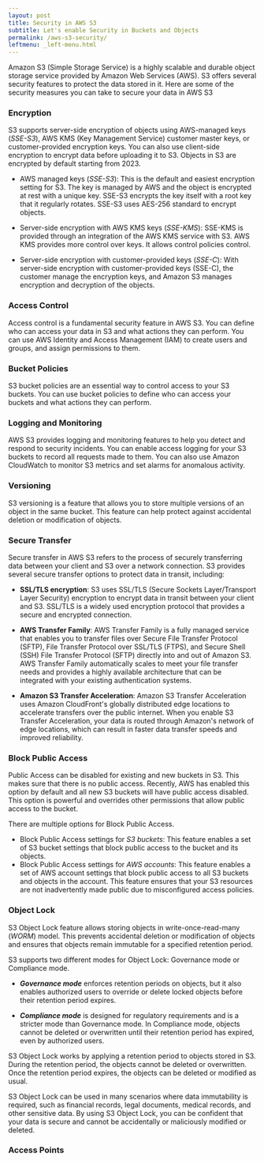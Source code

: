 ```yaml
---
layout: post
title: Security in AWS S3
subtitle: Let's enable Security in Buckets and Objects
permalink: /aws-s3-security/
leftmenu: _left-menu.html
---
```


Amazon S3 (Simple Storage Service) is a highly scalable and durable object storage service provided by Amazon Web Services (AWS). S3 offers several security features to protect the data stored in it. Here are some of the security measures you can take to secure your data in AWS S3

### Encryption

S3 supports server-side encryption of objects using AWS-managed keys (*SSE-S3*), AWS KMS (Key Management Service) customer master keys, or customer-provided encryption keys. You can also use client-side encryption to encrypt data before uploading it to S3. Objects in S3 are encrypted by default starting from 2023.

- AWS managed keys (*SSE-S3*): This is the default and easiest encryption setting for S3. The key is managed by AWS and the object is encrypted at rest with a unique key. SSE-S3 encrypts the key itself with a root key that it regularly rotates. SSE-S3 uses AES-256 standard to encrypt objects. 

- Server-side encryption with AWS KMS keys (*SSE-KMS*): SSE-KMS is provided through an integration of the AWS KMS service with S3. AWS KMS provides more control over keys. It allows control policies control. 

- Server-side encryption with customer-provided keys (*SSE-C*): With server-side encryption with customer-provided keys (SSE-C), the customer manage the encryption keys, and Amazon S3 manages encryption and decryption of the objects.
  


### Access Control

Access control is a fundamental security feature in AWS S3. You can define who can access your data in S3 and what actions they can perform. You can use AWS Identity and Access Management (IAM) to create users and groups, and assign permissions to them.
  

### Bucket Policies

S3 bucket policies are an essential way to control access to your S3 buckets. You can use bucket policies to define who can access your buckets and what actions they can perform.
  

### Logging and Monitoring 

AWS S3 provides logging and monitoring features to help you detect and respond to security incidents. You can enable access logging for your S3 buckets to record all requests made to them. You can also use Amazon CloudWatch to monitor S3 metrics and set alarms for anomalous activity.

### Versioning

S3 versioning is a feature that allows you to store multiple versions of an object in the same bucket. This feature can help protect against accidental deletion or modification of objects.

### Secure Transfer

Secure transfer in AWS S3 refers to the process of securely transferring data between your client and S3 over a network connection. S3 provides several secure transfer options to protect data in transit, including:

- **SSL/TLS encryption**: S3 uses SSL/TLS (Secure Sockets Layer/Transport Layer Security) encryption to encrypt data in transit between your client and S3. SSL/TLS is a widely used encryption protocol that provides a secure and encrypted connection.

- **AWS Transfer Family**: AWS Transfer Family is a fully managed service that enables you to transfer files over Secure File Transfer Protocol (SFTP), File Transfer Protocol over SSL/TLS (FTPS), and Secure Shell (SSH) File Transfer Protocol (SFTP) directly into and out of Amazon S3. AWS Transfer Family automatically scales to meet your file transfer needs and provides a highly available architecture that can be integrated with your existing authentication systems.

- **Amazon S3 Transfer Acceleration**: Amazon S3 Transfer Acceleration uses Amazon CloudFront's globally distributed edge locations to accelerate transfers over the public internet. When you enable S3 Transfer Acceleration, your data is routed through Amazon's network of edge locations, which can result in faster data transfer speeds and improved reliability.

### Block Public Access

Public Access can be disabled for existing and new buckets in S3. This makes sure that there is no public access. Recently, AWS has enabled this option by default and all new S3 buckets will have public access disabled. This option is powerful and overrides other permissions that allow public access to the bucket.

There are multiple options for Block Public Access.
- Block Public Access settings for *S3 buckets*: This feature enables a set of S3 bucket settings that block public access to the bucket and its objects. 
- Block Public Access settings for *AWS accounts*: This feature enables a set of AWS account settings that block public access to all S3 buckets and objects in the account. This feature ensures that your S3 resources are not inadvertently made public due to misconfigured access policies.

### Object Lock

S3 Object Lock feature allows storing objects in write-once-read-many (*WORM*) model. This prevents accidental deletion or modification of objects and ensures that objects remain immutable for a specified retention period.

S3 supports two different modes for Object Lock: Governance mode or Compliance mode.

- ***Governance mode*** enforces retention periods on objects, but it also enables authorized users to override or delete locked objects before their retention period expires.

- ***Compliance mode*** is designed for regulatory requirements and is a stricter mode than Governance mode. In Compliance mode, objects cannot be deleted or overwritten until their retention period has expired, even by authorized users.

S3 Object Lock works by applying a retention period to objects stored in S3. During the retention period, the objects cannot be deleted or overwritten. Once the retention period expires, the objects can be deleted or modified as usual.

S3 Object Lock can be used in many scenarios where data immutability is required, such as financial records, legal documents, medical records, and other sensitive data. By using S3 Object Lock, you can be confident that your data is secure and cannot be accidentally or maliciously modified or deleted.

### Access Points ###
  
  
  
  
  
  
